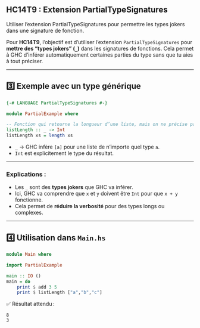 ## HC14T9 : Extension PartialTypeSignatures

Utiliser l’extension PartialTypeSignatures pour permettre les types jokers dans une signature de fonction.

Pour **HC14T9**, l’objectif est d’utiliser l’extension `PartialTypeSignatures` pour **mettre des “types jokers” (`_`)** dans les signatures de fonctions. Cela permet à GHC d’inférer automatiquement certaines parties du type sans que tu aies à tout préciser.

---

## 3️⃣ Exemple avec un type générique

```haskell
{-# LANGUAGE PartialTypeSignatures #-}

module PartialExample where

-- Fonction qui retourne la longueur d’une liste, mais on ne précise pas le type de l’élément
listLength :: _ -> Int
listLength xs = length xs
```

* `_` → GHC infère `[a]` pour une liste de n’importe quel type `a`.
* `Int` est explicitement le type du résultat.

---

### Explications :

* Les `_` sont des **types jokers** que GHC va inférer.
* Ici, GHC va comprendre que `x` et `y` doivent être `Int` pour que `x + y` fonctionne.
* Cela permet de **réduire la verbosité** pour des types longs ou complexes.

---

## 4️⃣ Utilisation dans `Main.hs`

```haskell
module Main where

import PartialExample

main :: IO ()
main = do
    print $ add 3 5
    print $ listLength ["a","b","c"]
```

✅ Résultat attendu :

```
8
3
```
